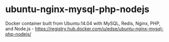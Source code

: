 # ubuntu-nginx-mysql-php-nodejs
Docker container built from Ubuntu:14.04 with MySQL, Redis, Nginx, PHP, and Node.js - https://registry.hub.docker.com/u/edse/ubuntu-nginx-mysql-php-nodejs/
